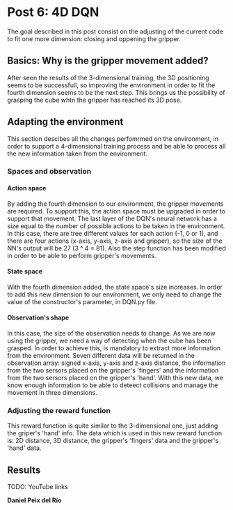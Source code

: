 # Post 6: 4D DQN
The goal described in this post consist on the adjusting of the current code to fit one more dimension: closing and oppening the gripper.

## Basics: Why is the gripper movement added?
After seen the results of the 3-dimensional training, the 3D positioning seems to be successfull, so improving the environment in order to fit the fourth dimension seems to be the next step. This brings us the possibility of grasping the cube whtn the gripper has reached its 3D pose.

## Adapting the environment
This section descibes all the changes perfomrmed on the environment, in order to support a 4-dimensional training process and be able to process all the new information taken from the environment. 

### Spaces and observation

#### Action space
By adding the fourth dimension to our environment, the gripper movements are required. To support this, the action space must be upgraded in order to support that movement. The last layer of the DQN's neural network has a size equal to the number of possible actions to be taken in the environment. In this case, there are tree different values for each action (-1, 0 or 1), and there are four actions (x-axis, y-axis, z-axis and gripper), so the size of the NN's output will be 27 (3 ^ 4 = 81). Also the step function has been modified in order to be able to perform gripper's movements.

#### State space
With the fourth dimension added, the state space's size increases. In order to add this new dimension to our environment, we only need to change the value of the constructor's parameter, in DQN.py file.

#### Observation's shape
In this case, the size of the observation needs to change. As we are now using the gripper, we need a way of detecting when the cube has been grasped. In order to achieve this, is mandatory to extract more information from the environment. Seven different data will be returned in the observation array: signed x-axis, y-axis and z-axis distance, the information from the two sersors placed on the gripper's 'fingers' and the information from the two sersors placed on the gripper's 'hand'. With this new data, we know enough information to be able to deteect collisions and manage the movement in three dimensions.

### Adjusting the reward function
This reward function is quite similar to the 3-dimensional one, just adding the griper's 'hand' info. The data which is used in this new reward function is: 2D distance, 3D distance, the gripper's 'fingers' data and the gripper's 'hand' data.

## Results
TODO: YouTube links

__Daniel Peix del Río__
